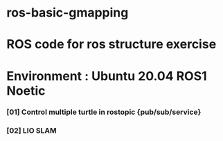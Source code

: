 # ros-basic-gmapping



# ROS code for ros structure exercise
# Environment : Ubuntu 20.04 ROS1 Noetic 


### [01] Control multiple turtle in rostopic {pub/sub/service}

### [02] LIO SLAM 
